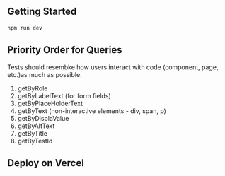 ## Getting Started

```bash
npm run dev

```

## Priority Order for Queries

Tests should resembke how users interact with code (component, page, etc.)as much as possible.

1.  getByRole
2.  getByLabelText (for form fields)
3.  getByPlaceHolderText
4.  getByText (non-interactive elements - div, span, p)
5.  getByDisplaValue
6.  getByAltText
7.  getByTitle
8.  getByTestId

## Deploy on Vercel
